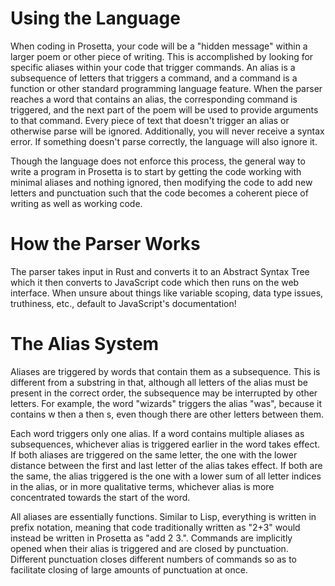 # Using the Language

When coding in Prosetta, your code will be a "hidden message" within a larger poem or other piece of writing. This is accomplished by looking for specific aliases within your code that trigger commands. An alias is a subsequence of letters that triggers a command, and a command is a function or other standard programming language feature. When the parser reaches a word that contains an alias, the corresponding command is triggered, and the next part of the poem will be used to provide arguments to that command. Every piece of text that doesn't trigger an alias or otherwise parse will be ignored. Additionally, you will never receive a syntax error. If something doesn't parse correctly, the language will also ignore it.

Though the language does not enforce this process, the general way to write a program in Prosetta is to start by getting the code working with minimal aliases and nothing ignored, then modifying the code to add new letters and punctuation such that the code becomes a coherent piece of writing as well as working code.

# How the Parser Works

The parser takes input in Rust and converts it to an Abstract Syntax Tree which it then converts to JavaScript code which then runs on the web interface. When unsure about things like variable scoping, data type issues, truthiness, etc., default to JavaScript's documentation!

# The Alias System

Aliases are triggered by words that contain them as a subsequence. This is different from a substring in that, although all letters of the alias must be present in the correct order, the subsequence may be interrupted by other letters. For example, the word "wizards" triggers the alias "was", because it contains w then a then s, even though there are other letters between them. 

Each word triggers only one alias. If a word contains multiple aliases as subsequences, whichever alias is triggered earlier in the word takes effect. If both aliases are triggered on the same letter, the one with the lower distance between the first and last letter of the alias takes effect. If both are the same, the alias triggered is the one with a lower sum of all letter indices in the alias, or in more qualitative terms, whichever alias is more concentrated towards the start of the word.

All aliases are essentially functions. Similar to Lisp, everything is written in prefix notation, meaning that code traditionally written as "2+3" would instead be written in Prosetta as "add 2 3.". Commands are implicitly opened when their alias is triggered and are closed by punctuation. Different punctuation closes different numbers of commands so as to facilitate closing of large amounts of punctuation at once.


